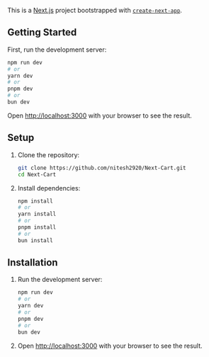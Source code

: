 This is a [Next.js](https://nextjs.org) project bootstrapped with [`create-next-app`](https://nextjs.org/docs/app/api-reference/cli/create-next-app).

## Getting Started

First, run the development server:

```bash
npm run dev
# or
yarn dev
# or
pnpm dev
# or
bun dev
```

Open [http://localhost:3000](http://localhost:3000) with your browser to see the result.

## Setup

1.  Clone the repository:

    ```bash
    git clone https://github.com/nitesh2920/Next-Cart.git
    cd Next-Cart
    ```

2.  Install dependencies:

    ```bash
    npm install
    # or
    yarn install
    # or
    pnpm install
    # or
    bun install
    ```

## Installation

1.  Run the development server:

    ```bash
    npm run dev
    # or
    yarn dev
    # or
    pnpm dev
    # or
    bun dev
    ```

2.  Open [http://localhost:3000](http://localhost:3000) with your browser to see the result.
